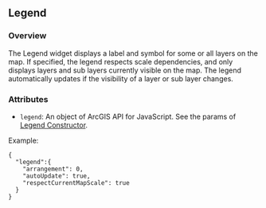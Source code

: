 ## Legend ##
### Overview ###
The Legend widget displays a label and symbol for some or all layers on the map. If specified, the legend respects scale dependencies, and only displays layers and sub layers currently visible on the map. The legend automatically updates if the visibility of a layer or sub layer changes.

### Attributes ###
* `legend`: An object of ArcGIS API for JavaScript. See the params of  [Legend Constructor](https://developers.arcgis.com/en/javascript/jsapi/legend-amd.html#legend1).

Example:
```
{
  "legend":{
    "arrangement": 0,
    "autoUpdate": true,
    "respectCurrentMapScale": true
  }
}
```
